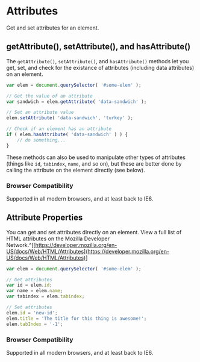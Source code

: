 
# Attributes

Get and set attributes for an element.

## getAttribute(), setAttribute(), and hasAttribute()

The `getAttribute()`, `setAttribute()`, and `hasAttribute()` methods let you get, set, and check for the existance of attributes (including data attributes) on an element.

```javascript
var elem = document.querySelector( '#some-elem' );

// Get the value of an attribute
var sandwich = elem.getAttribute( 'data-sandwich' );

// Set an attribute value
elem.setAttribute( 'data-sandwich', 'turkey' );

// Check if an element has an attribute
if ( elem.hasAttribute( 'data-sandwich' ) ) {
	// do something...
}
```

These methods can also be used to manipulate other types of attributes (things like `id`, `tabindex`, `name`, and so on), but these are better done by calling the attribute on the element directly (see below).

### Browser Compatibility

Supported in all modern browsers, and at least back to IE6.


## Attribute Properties

You can get and set attributes directly on an element. View a full list of HTML attributes on the Mozilla Developer Network.^[[https://developer.mozilla.org/en-US/docs/Web/HTML/Attributes](https://developer.mozilla.org/en-US/docs/Web/HTML/Attributes)]

```javascript
var elem = document.querySelector( '#some-elem' );

// Get attributes
var id = elem.id;
var name = elem.name;
var tabindex = elem.tabindex;

// Set attributes
elem.id = 'new-id';
elem.title = 'The title for this thing is awesome!';
elem.tabIndex = '-1';
```

### Browser Compatibility

Supported in all modern browsers, and at least back to IE6.
